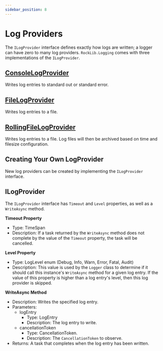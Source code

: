 ```yaml
---
sidebar_position: 8
---
```


# Log Providers

The `ILogProvider` interface defines exactly how logs are written; a logger can have zero to many log providers. `RockLib.Logging` comes with three implementations of the `ILogProvider`.

## [ConsoleLogProvider](ConsoleLogProvider.md)

Writes log entries to standard out or standard error.

## [FileLogProvider](FileLogProvider.md)

Writes log entries to a file.

## [RollingFileLogProvider](RollingFileLogProvider.md)

Writes log entries to a file. Log files will then be archived based on time and filesize configuration.

## Creating Your Own LogProvider

New log providers can be created by implementing the `ILogProvider` interface.

## ILogProvider

The `ILogProvider` interface has `Timeout` and `Level` properties, as well as a `WriteAsync` method.

**Timeout Property**
  - Type: TimeSpan
  - Description: If a task returned by the `WriteAsync` method does not complete by the value of the `Timeout` property, the task will be cancelled.

**Level Property**
  - Type: LogLevel enum (Debug, Info, Warn, Error, Fatal, Audit)
  - Description: This value is used by the `Logger` class to determine if it should call this instance's `WriteAsync` method for a given log entry. If the value of this property is higher than a log entry's level, then this log provider is skipped.

**WriteAsync Method**
  - Description: Writes the specified log entry.
  - Parameters:
    - logEntry
      - Type: LogEntry
      - Description: The log entry to write.
    - cancellationToken
      - Type: CancellationToken.
      - Description: The `CancellationToken` to observe.
  - Returns: A task that completes when the log entry has been written.
